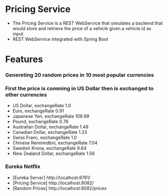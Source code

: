 # Pricing Service

- The Pricing Service is a REST WebService that simulates a backend that
would store and retrieve the price of a vehicle given a vehicle id as
input.
- REST WebService integrated with Spring Boot

# Features
### Genereting 20 random prices in 10 most popular currencies
### First the price is comming in US Dollar then is exchanged to other currencies
- US Dollar, exchangeRate 1.0
- Euro, exchangeRate 0.91 
- Japanese Yen, exchangeRate 108.99
- Pound, exchangeRate 0.78
- Australian Dollar, exchangeRate 1.48
- Canadian Dollar, exchangeRate 1.33
- Swiss Franc, exchangeRate 1.0
- Chinese Renmindbni, exchangeRate 7.04
- Swedish Krona, exchangeRate 9.64
- New Zealand Dollar, exchangeRate 1.56

### Eureka Netflix 

 - [Eureka Server] http://localhost:8761/
 - [Pricing Service] http://localhost:8082/
 - [Random Prices] http://localhost:8082/prices
